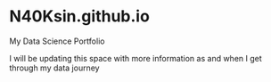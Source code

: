 # N40Ksin.github.io
My Data Science Portfolio


I will be updating this space with more information as and when I get through my data journey

